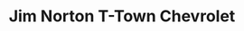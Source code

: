 ---
title: "Jim Norton T-Town Chevrolet"
url: /tulsa/jim-norton-t-town-chevrolet-east-skelly-drive/
shop: car
---
